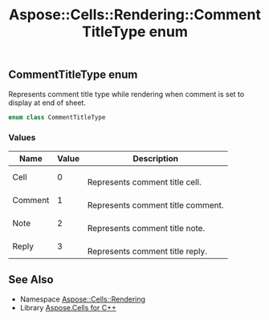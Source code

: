 ﻿---
title: Aspose::Cells::Rendering::CommentTitleType enum
linktitle: CommentTitleType
second_title: Aspose.Cells for C++ API Reference
description: 'Aspose::Cells::Rendering::CommentTitleType enum. Represents comment title type while rendering when comment is set to display at end of sheet in C++.'
type: docs
weight: 1700
url: /cpp/aspose.cells.rendering/commenttitletype/
---
## CommentTitleType enum


Represents comment title type while rendering when comment is set to display at end of sheet.

```cpp
enum class CommentTitleType
```

### Values

| Name | Value | Description |
| --- | --- | --- |
| Cell | 0 | <br>Represents comment title cell. |
| Comment | 1 | <br>Represents comment title comment. |
| Note | 2 | <br>Represents comment title note. |
| Reply | 3 | <br>Represents comment title reply. |

## See Also

* Namespace [Aspose::Cells::Rendering](../)
* Library [Aspose.Cells for C++](../../)
